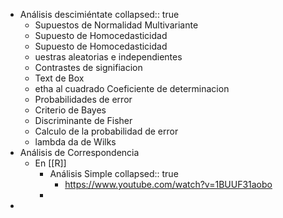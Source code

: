 - Análisis descimiéntate
  collapsed:: true
	- Supuestos de Normalidad Multivariante
	- Supuesto de Homocedasticidad
	- Supuesto de Homocedasticidad
	- uestras aleatorias e independientes
	- Contrastes de signifiacion
	- Text de Box
	- etha al cuadrado Coeficiente de determinacion
	- Probabilidades de error
	- Criterio de Bayes
	- Discriminante de Fisher
	- Calculo de la probabilidad de error
	- lambda da de Wilks
- Análisis de Correspondencia
	- En [[R]]
		- Análisis Simple
		  collapsed:: true
			- https://www.youtube.com/watch?v=1BUUF31aobo
		-
-